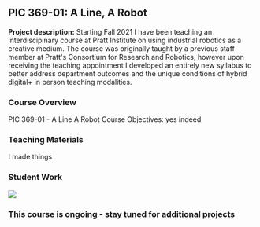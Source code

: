 ## PIC 369-01: A Line, A Robot

**Project description:** Starting Fall 2021 I have been teaching an interdiscipinary course at Pratt Institute on using industrial robotics as a creative medium. The course was originally taught by a previous staff member at Pratt's Consortium for Research and Robotics, however upon receiving the teaching appointment I developed an entirely new syllabus to better address department outcomes and the unique conditions of hybrid digital+ in person teaching modalities. 

### Course Overview

PIC 369-01 - A Line A Robot
Course Objectives:
yes 
indeed
### Teaching Materials
I made things
### Student Work

<img src="images/PIC369_JALightpainting.pg?raw=true"/>

### This course is ongoing - stay tuned for additional projects
